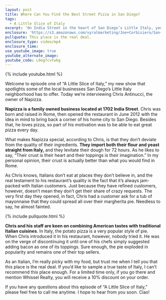 ```yaml
---
layout: post
title: Where Can You Find the Best Street Pizza in San Diego?
tags:
  - A Little Slice of Italy
excerpt: 'On India Street in the heart of San Diego’s Little Italy, you can find a place that serves the best pizza in the entire city.'
enclosure: 'https://s3.amazonaws.com/vyralmarketing/Joe+Corbisiero/San+Diego+Real+Estate+Napizza.mp4'
pullquote: This place is the real deal.
enclosure_type: video/mp4
enclosure_time:
use_youtube_image: true
youtube_alternate_image:
youtube_code: L0og7cvtwkg
---
```



{% include youtube.html %}

Welcome to episode one of “A Little Slice of Italy,” my new show that spotlights some of the local businesses San Diego’s Little Italy neighborhood has to offer. Today we’re interviewing Chris Antinucci, the owner of Napizza.&nbsp;

**Napizza is a family owned business located at 1702 India Street**. Chris was born and raised in Rome, then opened the restaurant in June 2012 with the idea in mind to bring back a corner of his home city to San Diego. Besides that, he loves pizza, so part of his motivation was to be able to eat great pizza every day.&nbsp;

What makes Napizza special, according to Chris, is that they don’t deviate from the quality of their ingredients. **They import both their flour and yeast straight from Italy,** and they levitate their dough for 72 hours. As he likes to say, “Their crust is their heart and their toppings is their imagination.” In my personal opinion, their crust is actually better than what you would find in Rome.&nbsp;

As Chris knows, Italians don’t eat at places they don’t believe in, and the real testament to his restaurant’s quality is the fact that it’s always jam-packed with Italian customers. Just because they have refined customers, however, doesn’t mean they don’t get their share of crazy requests. The very first day they opened, in fact, Chris had a customer ask for a tub of mayonnaise that they could spread all over their margherita pie. Needless to say, he almost fainted.&nbsp;

{% include pullquote.html %}

**Chris and his staff are keen on combining American tastes with traditional Italian cuisines**. In Italy, the potato pizza is a very popular style of pie. When Chris introduced it in his restaurant, however, nobody tried it. He was on the verge of discontinuing it until one of his chefs simply suggested adding bacon as one of its toppings. Sure enough, the pie exploded in popularity and remains one of their top sellers.&nbsp;

As an Italian, I’m really picky with my food, but trust me when I tell you that this place is the real deal. If you’d like to sample a true taste of Italy, I can’t recommend this place enough. For a limited time only, if you go there and mention Whissel Realty, you will receive a 10% discount on your order.&nbsp;

If you have any questions about this episode of “A Little Slice of Italy,” please feel free to call me anytime. I hope to hear from you soon. Ciao!